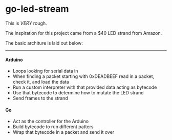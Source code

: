 # go-led-stream
This is *VERY* rough.

The inspiration for this project came from a $40 LED strand from Amazon.

The basic architure is laid out below:

-----------

#### Arduino
- Loops looking for serial data in
- When finding a packet starting with 0xDEADBEEF read in a packet, check it, and load the data
- Run a custom interpreter with that provided data acting as bytecode
- Use that bytecode to determine how to mutate the LED strand
- Send frames to the strand

#### Go
- Act as the controller for the Arduino
- Build bytecode to run different patters
- Wrap that bytecode in a packet and send it over
